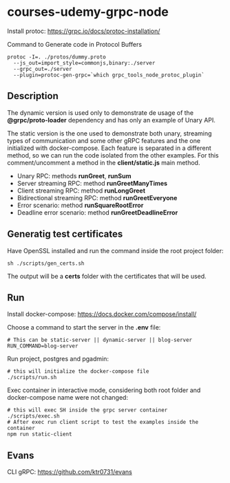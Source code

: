# courses-udemy-grpc-node

Install protoc: https://grpc.io/docs/protoc-installation/

Command to Generate code in Protocol Buffers
```
protoc -I=. ./protos/dummy.proto 
  --js_out=import_style=commonjs,binary:./server 
  --grpc_out=./server 
  --plugin=protoc-gen-grpc=`which grpc_tools_node_protoc_plugin`
```

## Description

The dynamic version is used only to demonstrate de usage of the **@grpc/proto-loader** dependency and has only an example of Unary API.

The static version is the one used to demonstrate both unary, streaming types of communication and some other gRPC features and the one initialized with docker-compose. Each feature is separated in a different method, so we can run the code isolated from the other examples. For this comment/uncomment a method in the **client/static.js** main method.

- Unary RPC: methods **runGreet**, **runSum**
- Server streaming RPC: method **runGreetManyTimes**
- Client streaming RPC: method **runLongGreet**
- Bidirectional streaming RPC: method **runGreetEveryone**
- Error scenario: method **runSquareRootError**
- Deadline error scenario: method **runGreetDeadlineError**

## Generatig test certificates

Have OpenSSL installed and run the command inside the root project folder:
```
sh ./scripts/gen_certs.sh
```

The output will be a **certs** folder with the certificates that will be used.

## Run

Install docker-compose: https://docs.docker.com/compose/install/

Choose a command to start the server in the **.env** file:
```
# This can be static-server || dynamic-server || blog-server
RUN_COMMAND=blog-server
```

Run project, postgres and pgadmin:
```
# this will initialize the docker-compose file
./scripts/run.sh
```

Exec container in interactive mode, considering both root folder and docker-compose name were not changed:
```
# this will exec SH inside the grpc server container
./scripts/exec.sh
# After exec run client script to test the examples inside the container
npm run static-client
```

## Evans

CLI gRPC: https://github.com/ktr0731/evans